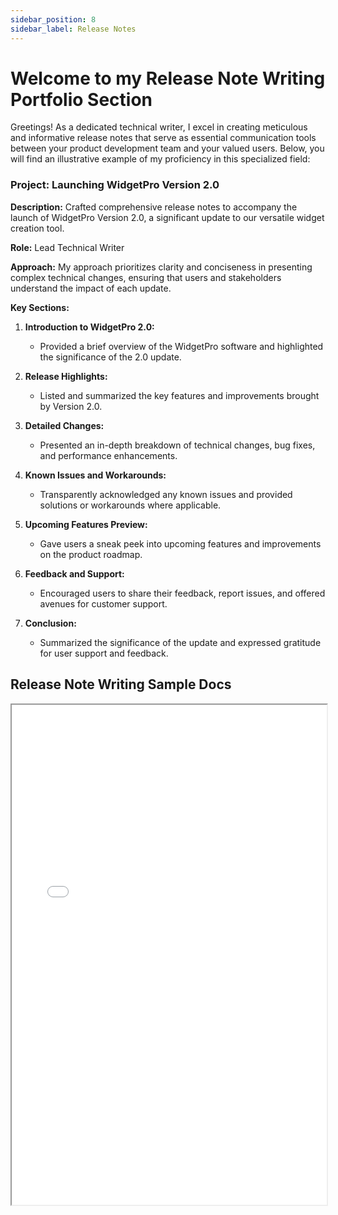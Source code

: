 ```yaml
---
sidebar_position: 8
sidebar_label: Release Notes
---
```


# Welcome to my Release Note Writing Portfolio Section

Greetings! As a dedicated technical writer, I excel in creating meticulous and informative release notes that serve as essential communication tools between your product development team and your valued users. Below, you will find an illustrative example of my proficiency in this specialized field:

### Project: Launching WidgetPro Version 2.0

**Description:** Crafted comprehensive release notes to accompany the launch of WidgetPro Version 2.0, a significant update to our versatile widget creation tool.

**Role:** Lead Technical Writer

**Approach:** My approach prioritizes clarity and conciseness in presenting complex technical changes, ensuring that users and stakeholders understand the impact of each update.



**Key Sections:**

1. **Introduction to WidgetPro 2.0:**
   - Provided a brief overview of the WidgetPro software and highlighted the significance of the 2.0 update.

2. **Release Highlights:**
   - Listed and summarized the key features and improvements brought by Version 2.0.

3. **Detailed Changes:**
   - Presented an in-depth breakdown of technical changes, bug fixes, and performance enhancements.

4. **Known Issues and Workarounds:**
   - Transparently acknowledged any known issues and provided solutions or workarounds where applicable.

5. **Upcoming Features Preview:**
   - Gave users a sneak peek into upcoming features and improvements on the product roadmap.

6. **Feedback and Support:**
   - Encouraged users to share their feedback, report issues, and offered avenues for customer support.

7. **Conclusion:**
   - Summarized the significance of the update and expressed gratitude for user support and feedback.

## Release Note Writing Sample Docs

<iframe width="100%" height="800" src="/img/pdf/release"/>

If you're interested in collaborating on similar projects or require more information, please [reach out](mailto:favourkelvin17@gmail.com). I'm enthusiastic about discussing how I can contribute to creating informative and engaging release notes for your products!

